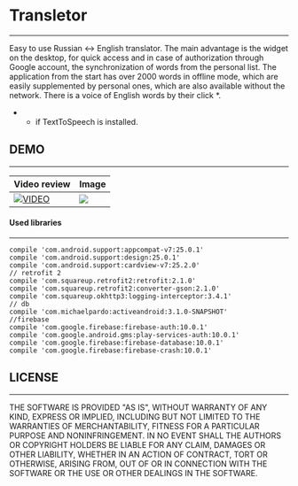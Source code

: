 # Transletor
---
Easy to use Russian <-> English translator.
The main advantage is the widget on the desktop, for quick access and in case of authorization through Google account, the synchronization of words from the personal list.
The application from the start has over 2000 words in offline mode, which are easily supplemented by personal ones, which are also available without the network.
There is a voice of English words by their click *.

* - if TextToSpeech is installed.

## DEMO
---

Video review |Image
-------------|----------------- 
 [![VIDEO](https://lh5.googleusercontent.com/matIZ85psHxxPXjouEK04d4l2ytft5lm1oo50X3OmR7EagODABTahJ7LKjI9F0IQbOartj3ueV9Mu7I=w1221-h785)](https://www.youtube.com/embed/yEilMebExQ8) |  ![](https://lh4.googleusercontent.com/RqNWFxP_n2BNK74oQpAnwoSPcLPEOCsVn5m3e494tYrZmBJ6CwuxWhQhcnnhJ1LxTOILf8gj4hhVI4Q=w1393-h957)

#### Used libraries
---
    compile 'com.android.support:appcompat-v7:25.0.1'
    compile 'com.android.support:design:25.0.1'
    compile 'com.android.support:cardview-v7:25.2.0'
    // retrofit 2
    compile 'com.squareup.retrofit2:retrofit:2.1.0'
    compile 'com.squareup.retrofit2:converter-gson:2.1.0'
    compile 'com.squareup.okhttp3:logging-interceptor:3.4.1'
    // db
    compile 'com.michaelpardo:activeandroid:3.1.0-SNAPSHOT'
    //firebase
    compile 'com.google.firebase:firebase-auth:10.0.1'
    compile 'com.google.android.gms:play-services-auth:10.0.1'
    compile 'com.google.firebase:firebase-database:10.0.1'
    compile 'com.google.firebase:firebase-crash:10.0.1'
## LICENSE
---
THE SOFTWARE IS PROVIDED "AS IS", WITHOUT WARRANTY OF ANY KIND, EXPRESS OR
IMPLIED, INCLUDING BUT NOT LIMITED TO THE WARRANTIES OF MERCHANTABILITY,
FITNESS FOR A PARTICULAR PURPOSE AND NONINFRINGEMENT. IN NO EVENT SHALL THE
AUTHORS OR COPYRIGHT HOLDERS BE LIABLE FOR ANY CLAIM, DAMAGES OR OTHER
LIABILITY, WHETHER IN AN ACTION OF CONTRACT, TORT OR OTHERWISE, ARISING FROM,
OUT OF OR IN CONNECTION WITH THE SOFTWARE OR THE USE OR OTHER DEALINGS IN
THE SOFTWARE.
